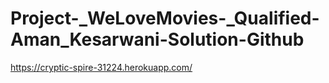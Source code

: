 # Project-_WeLoveMovies-_Qualified-Aman_Kesarwani-Solution-Github

https://cryptic-spire-31224.herokuapp.com/

